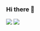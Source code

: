 ### Hi there 👋
![](https://raw.githubusercontent.com/7KIR7/github-stats/master/generated/overview.svg#gh-dark-mode-only)
![](https://raw.githubusercontent.com/7KIR7/github-stats/master/generated/languages.svg#gh-dark-mode-only)

